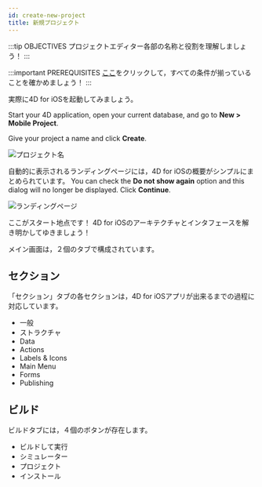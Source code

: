 ```yaml
---
id: create-new-project
title: 新規プロジェクト
---
```


:::tip OBJECTIVES プロジェクトエディター各部の名称と役割を理解しましょう！ :::

:::important PREREQUISITES [ここ](prerequisites.html)をクリックして，すべての条件が揃っていることを確かめましょう！ :::

実際に4D for iOSを起動してみましょう。

Start your 4D application, open your current database, and go to **New > Mobile Project**.

Give your project a name and click **Create**.

![プロジェクト名](assets/en/project-editor/Project-creation-4D-for-iOS.png)

自動的に表示されるランディングページには，4D for iOSの概要がシンプルにまとめられています。 You can check the **Do not show again** option and this dialog will no longer be displayed. Click **Continue**.

![ランディングページ](assets/en/project-editor/Welcome-Screen-4D-for-iOS.png)

ここがスタート地点です！ 4D for iOSのアーキテクチャとインタフェースを解き明かしてゆきましょう！

メイン画面は，２個のタブで構成されています。

## セクション

「セクション」タブの各セクションは，4D for iOSアプリが出来るまでの過程に対応しています。

* 一般
* ストラクチャ
* Data
* Actions
* Labels & Icons
* Main Menu
* Forms
* Publishing

## ビルド

ビルドタブには，４個のボタンが存在します。

* ビルドして実行
* シミュレーター
* プロジェクト
* インストール 
